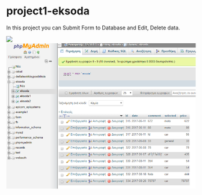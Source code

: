 # project1-eksoda
In this project you can Submit Form to Database and Edit, Delete data.

<img src="https://github.com/ioantsit4/project1-eksoda/blob/master/images/eksoda.PNG.PNG">
<img src="https://github.com/ioantsit4/project1-eksoda/blob/master/images/database.PNG">
